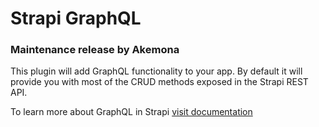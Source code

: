 # Strapi GraphQL

### Maintenance release by Akemona

This plugin will add GraphQL functionality to your app.
By default it will provide you with most of the CRUD methods exposed in the Strapi REST API.

To learn more about GraphQL in Strapi [visit documentation](https://strapi.akemona.com/documentation/developer-docs/latest/development/plugins/graphql.html)

